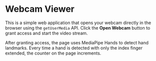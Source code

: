 # Webcam Viewer

This is a simple web application that opens your webcam directly in the browser using the `getUserMedia` API. Click the **Open Webcam** button to grant access and start the video stream.

After granting access, the page uses MediaPipe Hands to detect hand landmarks. Every time a hand is detected with only the index finger extended, the counter on the page increments.


